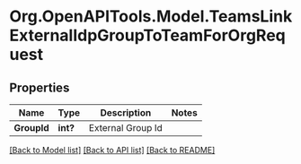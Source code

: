 # Org.OpenAPITools.Model.TeamsLinkExternalIdpGroupToTeamForOrgRequest

## Properties

Name | Type | Description | Notes
------------ | ------------- | ------------- | -------------
**GroupId** | **int?** | External Group Id | 

[[Back to Model list]](../README.md#documentation-for-models) [[Back to API list]](../README.md#documentation-for-api-endpoints) [[Back to README]](../README.md)

